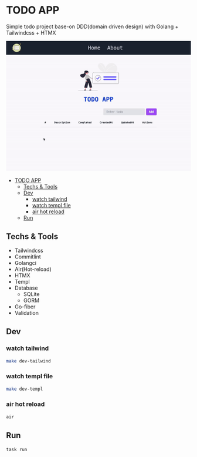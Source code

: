 # TODO APP

Simple todo project base-on DDD(domain driven design) with Golang + Tailwindcss + HTMX

<p align="center">
  <img src="doc/preview.gif" alt="animated" />
</p></p>

<!--toc:start-->

- [TODO APP](#todo-app)
  - [Techs & Tools](#techs-tools)
  - [Dev](#dev)
    - [watch tailwind](#watch-tailwind)
    - [watch templ file](#watch-templ-file)
    - [air hot reload](#air-hot-reload)
  - [Run](#run)
  <!--toc:end-->

## Techs & Tools

- Tailwindcss
- Commitlint
- Golangci
- Air(Hot-reload)
- HTMX
- Templ
- Database
  - SQLite
  - GORM
- Go-fiber
- Validation

## Dev

### watch tailwind

```bash
make dev-tailwind
```

### watch templ file

```bash
make dev-templ
```

### air hot reload

```bash
air
```

## Run

```bash
task run
```
